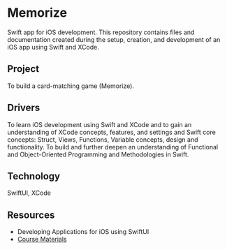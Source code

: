 # Memorize
Swift app for iOS development. This repository contains files and documentation created during the setup, creation, and development of an iOS app using
Swift and XCode.

## Project
To build a card-matching game (Memorize).

## Drivers
To learn iOS development using Swift and XCode and to gain an understanding of XCode concepts, features, and settings and Swift core concepts: Struct, Views,
Functions, Variable concepts, design and functionality. To build and further deepen an understanding of Functional and Object-Oriented Programming 
and Methodologies in Swift.

## Technology
SwiftUI, XCode

## Resources
* Developing Applications for iOS using SwiftUI
* [Course Materials](https://cs193p.stanford.edu)
